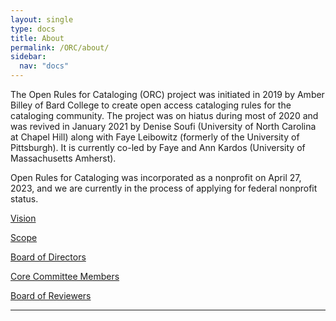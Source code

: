 ```yaml
---
layout: single
type: docs
title: About
permalink: /ORC/about/
sidebar:
  nav: "docs"
---
```


The Open Rules for Cataloging (ORC) project was initiated in 2019 by Amber Billey of Bard College to create open access cataloging rules for the cataloging community. The project was on hiatus during most of 2020 and was revived in January 2021 by Denise Soufi (University of North Carolina at Chapel Hill) along with Faye Leibowitz (formerly of the University of Pittsburgh). It is currently co-led by Faye and Ann Kardos (University of Massachusetts Amherst).

Open Rules for Cataloging was incorporated as a nonprofit on April 27, 2023, and we are currently in the process of applying for federal nonprofit status.

[Vision](/ORC/about/Vision/)

[Scope](/ORC/about/Scope/)

[Board of Directors](/ORC/about/Directors/)

[Core Committee Members](/ORC/about/Core/)

[Board of Reviewers](/ORC/about/Reviewers/)

---
